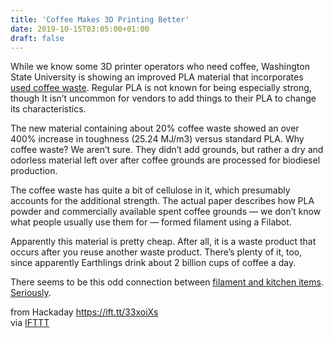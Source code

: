 ```yaml
---
title: 'Coffee Makes 3D Printing Better'
date: 2019-10-15T03:05:00+01:00
draft: false
---
```


While we know some 3D printer operators who need coffee, Washington State University is showing an improved PLA material that incorporates [used coffee waste](https://news.wsu.edu/2019/09/30/researchers-improve-plastics-waste-coffee-grounds/). Regular PLA is not known for being especially strong, though It isn’t uncommon for vendors to add things to their PLA to change its characteristics.

The new material containing about 20% coffee waste showed an over 400% increase in toughness (25.24 MJ/m3) versus standard PLA. Why coffee waste? We aren’t sure. They didn’t add grounds, but rather a dry and odorless material left over after coffee grounds are processed for biodiesel production.

The coffee waste has quite a bit of cellulose in it, which presumably accounts for the additional strength. The actual paper describes how PLA powder and commercially available spent coffee grounds — we don’t know what people usually use them for — formed filament using a Filabot.

Apparently this material is pretty cheap. After all, it is a waste product that occurs after you reuse another waste product. There’s plenty of it, too, since apparently Earthlings drink about 2 billion cups of coffee a day.

There seems to be this odd connection between [filament and kitchen items](https://hackaday.com/2018/06/03/slow-cooking-filament/). [Seriously](https://hackaday.com/2018/06/02/budget-dehydrator-gives-your-damp-filament-a-second-chance/).

  
  
from Hackaday https://ift.tt/33xoiXs  
via [IFTTT](https://ifttt.com/?ref=da&site=blogger)